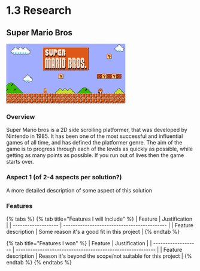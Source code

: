# 1.3 Research

## Super Mario Bros

![](<../.gitbook/assets/image (3).png>)

### Overview

Super Mario bros is a 2D side scrolling platformer, that was developed by Nintendo in 1985. It has been one of the most successful and influential games of all time, and has defined the platformer genre. The aim of the game is to progress through each of the levels as quickly as possible, while getting as many points as possible. If you run out of lives then the game starts over.&#x20;

### Aspect 1 (of 2-4 aspects per solution?)

A more detailed description of some aspect of this solution

### Features

{% tabs %}
{% tab title="Features I will Include" %}
| Feature             | Justification                               |
| ------------------- | ------------------------------------------- |
| Feature description | Some reason it's a good fit in this project |
{% endtab %}

{% tab title="Features I won" %}
| Feature             | Justification                                              |
| ------------------- | ---------------------------------------------------------- |
| Feature description | Reason it's beyond the scope/not suitable for this project |
{% endtab %}
{% endtabs %}

